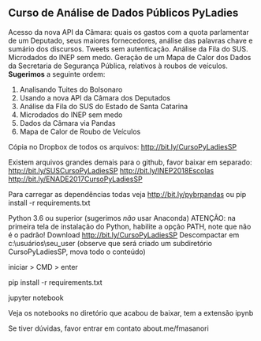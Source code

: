 
**Curso de Análise de Dados Públicos PyLadies**
--------------------------------------------

Acesso da nova API da Câmara: quais os gastos com a quota parlamentar de um Deputado, seus maiores fornecedores, análise das palavras chave e sumário dos discursos. Tweets sem autenticação. Análise da Fila do SUS. Microdados do INEP sem medo. Geração de um Mapa de Calor dos Dados da Secretaria de Segurança Pública, relativos à roubos de veículos. **Sugerimos** a seguinte ordem:
1. Analisando Tuites do Bolsonaro
2. Usando a nova API da Câmara dos Deputados
3. Análise da Fila do SUS do Estado de Santa Catarina
4. Microdados do INEP sem medo
5. Dados da Câmara via Pandas
6. Mapa de Calor de Roubo de Veículos

Cópia no Dropbox de todos os arquivos: http://bit.ly/CursoPyLadiesSP

Existem arquivos grandes demais para o github, favor baixar em separado: 
http://bit.ly/SUSCursoPyLadiesSP 
http://bit.ly/INEP2018Escolas 
http://bit.ly/ENADE2017CursoPyLadiesSP 

Para carregar as dependências todas veja http://bit.ly/pybrpandas ou pip install -r requirements.txt

Python 3.6 ou superior (sugerimos *não* usar Anaconda)
ATENÇÃO: na primeira tela de instalação do Python, habilite a opção PATH, note que não é o padrão!
Download http://bit.ly/CursoPyLadiesSP
Descompactar em c:\usuários\seu_user (observe que será criado um subdiretório CursoPyLadiesSP, mova todo o conteúdo)

iniciar > CMD > enter

pip install -r requirements.txt

jupyter notebook

Veja os notebooks no diretório que acabou de baixar, tem a extensão ipynb

Se tiver dúvidas, favor entrar em contato about.me/fmasanori
